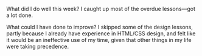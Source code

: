 What did I do well this week?
I caught up most of the overdue lessons—got a lot done.

What could I have done to improve?
I skipped some of the design lessons, partly because I already have experience in HTML/CSS design, and felt like it would be an
ineffective use of my time, given that other things in my life were taking precedence.

